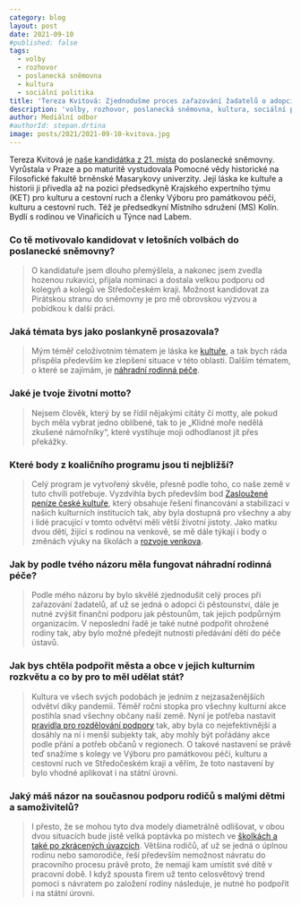 ```yaml
---
category: blog
layout: post
date: 2021-09-10
#published: false
tags: 
  - volby
  - rozhovor
  - poslanecká sněmovna
  - kultura
  - sociální politika
title: 'Tereza Kvitová: Zjednodušme proces zařazování žadatelů o adopci a pěstounství!'
description: 'volby, rozhovor, poslanecká sněmovna, kultura, sociální politika'
author: Mediální odbor
#authorId: stepan.drtina
image: posts/2021/2021-09-10-kvitova.jpg
---
```


Tereza Kvitová je [naše kandidátka z 21. místa](https://www.piratiastarostove.cz/kandidati/bc-tereza-kvitova/) do poslanecké sněmovny. Vyrůstala v Praze a po maturitě vystudovala Pomocné vědy historické na Filosofické fakultě brněnské Masarykovy univerzity. Její láska ke kultuře a historii ji přivedla až na pozici předsedkyně Krajského expertního týmu (KET) pro kulturu a cestovní ruch a členky Výboru pro památkovou péči, kulturu a cestovní ruch. Též je předsedkyní Místního sdružení (MS) Kolín. Bydlí s rodinou ve Vinařicích u Týnce nad Labem.

### **Co tě motivovalo kandidovat v letošních volbách do poslanecké sněmovny?**
> O kandidatuře jsem dlouho přemýšlela, a nakonec jsem zvedla hozenou rukavici, přijala nominaci a dostala velkou podporu od kolegyň a kolegů ve Středočeském kraji.  Možnost kandidovat za Pirátskou stranu do sněmovny je pro mě obrovskou výzvou a pobídkou k další práci.

### **Jaká témata bys jako poslankyně prosazovala?**
> Mým téměř celoživotním tématem je láska ke [kultuře](https://www.piratiastarostove.cz/program/resort/kultura/), a tak bych ráda přispěla především ke zlepšení situace v této oblasti.  Dalším tématem, o které se zajímám, je [náhradní rodinná péče](https://www.piratiastarostove.cz/program/dostupne-a-efektivni-socialni-sluzby/).

### **Jaké je tvoje životní motto?**
> Nejsem člověk, který by se řídil nějakými citáty či motty, ale pokud bych měla vybrat jedno oblíbené, tak to je „Klidné moře nedělá zkušené námořníky“, které vystihuje moji odhodlanost jít přes překážky.

### **Které body z koaličního programu jsou ti nejbližší?**
> Celý program je vytvořený skvěle, přesně podle toho, co naše země v tuto chvíli potřebuje. Vyzdvihla bych především bod [Zasloužené peníze české kultuře](https://www.piratiastarostove.cz/program/zaslouzene-penize-ceske-kulture/), který obsahuje řešení financování a stabilizaci v našich kulturních institucích tak, aby byla dostupná pro všechny a aby i lidé pracující v tomto odvětví měli větší životní jistoty. Jako matku dvou dětí, žijící s rodinou na venkově, se mě dále týkají i body o změnách výuky na školách a [rozvoje venkova](https://www.piratiastarostove.cz/program/prosperujici-venkov-jako-misto-pro-zivot/). 

### **Jak by podle tvého názoru měla fungovat náhradní rodinná péče?**
> Podle mého názoru by bylo skvělé zjednodušit celý proces při zařazování žadatelů, ať už se jedná o adopci či pěstounství, dále je nutné zvýšit finanční podporu jak pěstounům, tak jejich podpůrným organizacím. V neposlední řadě je také nutné podpořit ohrožené rodiny tak, aby bylo možné předejít nutnosti předávání dětí do péče ústavů.

### **Jak bys chtěla podpořit města a obce v jejich kulturním rozkvětu a co by pro to měl udělat stát?**
> Kultura ve všech svých podobách je jedním z nejzasaženějších odvětví díky pandemii. Téměř roční stopka pro všechny kulturní akce postihla snad všechny občany naší země. Nyní je potřeba nastavit [pravidla pro rozdělování podpory](https://www.piratiastarostove.cz/program/zaslouzene-penize-ceske-kulture/) tak, aby byla co nejefektivnější a dosáhly na ní i menší subjekty tak, aby mohly být pořádány akce podle přání a potřeb občanů v regionech.  O takové nastavení se právě teď snažíme s kolegy ve Výboru pro památkovou péči, kulturu a cestovní ruch ve Středočeském kraji a věřím, že toto nastavení by bylo vhodné aplikovat i na státní úrovni.

### **Jaký máš názor na současnou podporu rodičů s malými dětmi a samoživitelů?**
> I přesto, že se mohou tyto dva modely diametrálně odlišovat, v obou dvou situacích bude jistě velká poptávka po místech ve [školkách a také po zkrácených úvazcích](https://www.piratiastarostove.cz/program/trh-prace-ktery-jde-naproti-lidem-i-trendum/).  Většina rodičů, ať už se jedná o úplnou rodinu nebo samorodiče, řeší především nemožnost návratu do pracovního procesu právě proto, že nemají kam umístit své dítě v pracovní době. I když spousta firem už tento celosvětový trend pomoci s návratem po založení rodiny následuje, je nutné ho podpořit i na státní úrovni.
